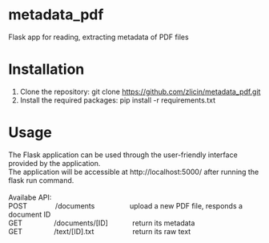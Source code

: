 # metadata_pdf
Flask app for reading, extracting metadata of PDF files


# Installation 
1. Clone the repository:
git clone https://github.com/zlicin/metadata_pdf.git
2. Install the required packages: pip install -r requirements.txt


# Usage
The Flask application can be used through the user-friendly interface provided by the application.<br/>The application will be accessible at http://localhost:5000/ after running the flask run command.<br/><br/>
Availabe API:<br/>
POST&emsp;&emsp;&emsp;&emsp;/documents&emsp;&emsp;&emsp;&emsp;&emsp;upload a new PDF file, responds a document ID<br/>
GET&emsp;&emsp;&ensp;&emsp;&emsp;/documents/[ID]&emsp;&emsp;&emsp;&ensp;return its metadata<br/>
GET&emsp;&emsp;&emsp;&emsp;&ensp;/text/[ID].txt&emsp;&emsp;&emsp;&ensp;&emsp;&emsp;return its raw text
